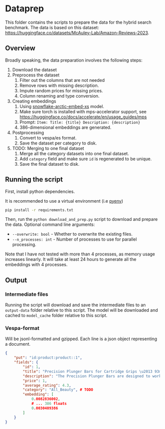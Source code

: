 # Dataprep

This folder contains the scripts to prepare the data for the hybrid search benchmark.
The data is based on this dataset: https://huggingface.co/datasets/McAuley-Lab/Amazon-Reviews-2023.

## Overview

Broadly speaking, the data preparation involves the following steps:

1. Download the dataset
2. Preprocess the dataset
   1. Filter out the columns that are not needed
   2. Remove rows with missing description.
   3. Impute random prices for missing prices.
   4. Column renaming and type conversion.
3. Creating embeddings
   1. Using [snowflake-arctic-embed-xs](https://huggingface.co/Snowflake/snowflake-arctic-embed-xs) model.
   2. Make sure torch is installed with mps-accelerator support, see https://huggingface.co/docs/accelerate/en/usage_guides/mps
   3. Prompt: `Item: Title: {title} Description: {description}`
   4. 386-dimensional embeddings are generated.
4. Postprocessing
   1. Convert to vespa/es format.
   2. Save the dataset per category to disk. 
5. TODO: Merging to one final dataset
   1. Merge all the category datasets into one final dataset.
   2. Add `category` field and make sure `id` is regenerated to be unique.
   3. Save the final dataset to disk.

## Running the script

First, install python dependencies.

It is recommended to use a virtual environment (i.e [pyenv](https://formulae.brew.sh/formula/pyenv))

```bash
pip install -r requirements.txt
```

Then, run the `python download_and_prep.py` script to download and prepare the data.
Optional command line arguments:

- `--overwrite: bool` - Whether to overwrite the existing files.
- `--n_processes: int` - Number of processes to use for parallel processing.

Note that I have not tested with more than 4 processes, as memory usage increases linearly.
It will take at least 24 hours to generate all the embeddings with 4 processes.

## Output

### Intermediate files

Running the script will download and save the intermediate files to an `output-data` folder relative to this script.
The model will be downloaded and cached to `model_cache` folder relative to this script.

### Vespa-format

Will be jsonl-formatted and gzipped. Each line is a json object representing a document.

```json
{
    "put": "id:product:product::1",
    "fields": {
        "id": 1,
        "title": "Precision Plunger Bars for Cartridge Grips \u2013 93mm \u2013 Bag of 10 Plungers",
        "description": "The Precision Plunger Bars are designed to work seamlessly with the\u00a0Precision Disposable 1. 25\" Contoured Soft Cartridge Grips\u00a0and the\u00a0Precision Disposable 1\" Textured Soft Cartridge Grips\u00a0to drive cartridge needles with vice style or standard tattoo machine setups. These plunger bars are manufactured from 304 Stainless Steel and feature a brass tip. The plungers are sold in a bag of ten in your choice of 88mm, 93mm, or 98mm length.",
        "price": 1,
        "average_rating": 4.3,
        "category": "All_Beauty", # TODO
        "embedding": [
            0.0082836002,
            # ... 386 floats
            0.0030409386
        ]
    }
}
```